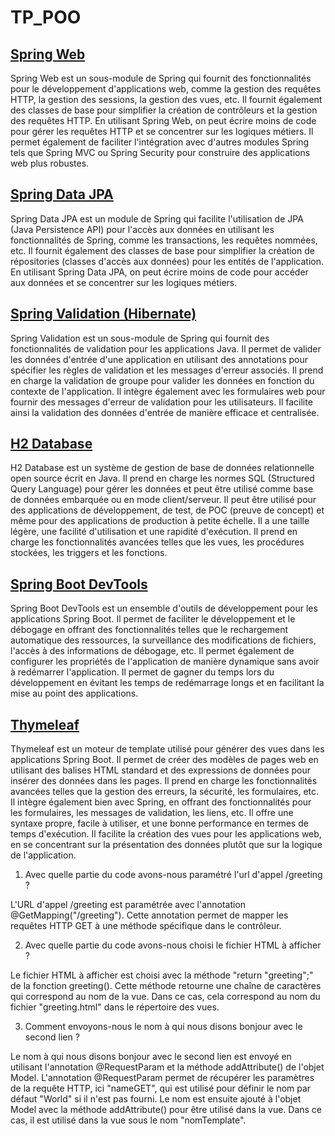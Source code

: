 # TP_POO
## [Spring Web](https://spring.io/projects/spring-ws)
Spring Web est un sous-module de Spring qui fournit des fonctionnalités pour le développement d'applications web, comme la gestion des requêtes HTTP, la gestion des sessions, la gestion des vues, etc. Il fournit également des classes de base pour simplifier la création de contrôleurs et la gestion des requêtes HTTP. En utilisant Spring Web, on peut écrire moins de code pour gérer les requêtes HTTP et se concentrer sur les logiques métiers. Il permet également de faciliter l'intégration avec d'autres modules Spring tels que Spring MVC ou Spring Security pour construire des applications web plus robustes.
## [Spring Data JPA](https://spring.io/projects/spring-data-jpa)
Spring Data JPA est un module de Spring qui facilite l'utilisation de JPA (Java Persistence API) pour l'accès aux données en utilisant les fonctionnalités de Spring, comme les transactions, les requêtes nommées, etc. Il fournit également des classes de base pour simplifier la création de répositories (classes d'accès aux données) pour les entités de l'application. En utilisant Spring Data JPA, on peut écrire moins de code pour accéder aux données et se concentrer sur les logiques métiers.
## [Spring Validation (Hibernate)](https://docs.spring.io/spring-framework/docs/3.2.x/spring-framework-reference/html/validation.html)
Spring Validation est un sous-module de Spring qui fournit des fonctionnalités de validation pour les applications Java. Il permet de valider les données d'entrée d'une application en utilisant des annotations pour spécifier les règles de validation et les messages d'erreur associés. Il prend en charge la validation de groupe pour valider les données en fonction du contexte de l'application. Il intègre également avec les formulaires web pour fournir des messages d'erreur de validation pour les utilisateurs. Il facilite ainsi la validation des données d'entrée de manière efficace et centralisée.
## [H2 Database](https://www.geeksforgeeks.org/spring-boot-h2-database/)
H2 Database est un système de gestion de base de données relationnelle open source écrit en Java. Il prend en charge les normes SQL (Structured Query Language) pour gérer les données et peut être utilisé comme base de données embarquée ou en mode client/serveur. Il peut être utilisé pour des applications de développement, de test, de POC (preuve de concept) et même pour des applications de production à petite échelle. Il a une taille légère, une facilité d'utilisation et une rapidité d'exécution. Il prend en charge les fonctionnalités avancées telles que les vues, les procédures stockées, les triggers et les fonctions.
## [Spring Boot DevTools](https://docs.spring.io/spring-boot/docs/1.5.16.RELEASE/reference/html/using-boot-devtools.html)
Spring Boot DevTools est un ensemble d'outils de développement pour les applications Spring Boot. Il permet de faciliter le développement et le débogage en offrant des fonctionnalités telles que le rechargement automatique des ressources, la surveillance des modifications de fichiers, l'accès à des informations de débogage, etc. Il permet également de configurer les propriétés de l'application de manière dynamique sans avoir à redémarrer l'application. Il permet de gagner du temps lors du développement en évitant les temps de redémarrage longs et en facilitant la mise au point des applications.
## [Thymeleaf](https://www.thymeleaf.org/)
Thymeleaf est un moteur de template utilisé pour générer des vues dans les applications Spring Boot. Il permet de créer des modèles de pages web en utilisant des balises HTML standard et des expressions de données pour insérer des données dans les pages. Il prend en charge les fonctionnalités avancées telles que la gestion des erreurs, la sécurité, les formulaires, etc. Il intègre également bien avec Spring, en offrant des fonctionnalités pour les formulaires, les messages de validation, les liens, etc. Il offre une syntaxe propre, facile à utiliser, et une bonne performance en termes de temps d'exécution. Il facilite la création des vues pour les applications web, en se concentrant sur la présentation des données plutôt que sur la logique de l'application.
1. Avec quelle partie du code avons-nous paramétré l'url d'appel /greeting ?

L'URL d'appel /greeting est paramétrée avec l'annotation @GetMapping("/greeting"). Cette annotation permet de mapper les requêtes HTTP GET à une méthode spécifique dans le contrôleur.

2. Avec quelle partie du code avons-nous choisi le fichier HTML à afficher ?

Le fichier HTML à afficher est choisi avec la méthode "return "greeting";" de la fonction greeting(). Cette méthode retourne une chaîne de caractères qui correspond au nom de la vue. Dans ce cas, cela correspond au nom du fichier "greeting.html" dans le répertoire des vues.

3. Comment envoyons-nous le nom à qui nous disons bonjour avec le second lien ?

Le nom à qui nous disons bonjour avec le second lien est envoyé en utilisant l'annotation @RequestParam et la méthode addAttribute() de l'objet Model. L'annotation @RequestParam permet de récupérer les paramètres de la requête HTTP, ici "nameGET", qui est utilisé pour définir le nom par défaut "World" si il n'est pas fourni. Le nom est ensuite ajouté à l'objet Model avec la méthode addAttribute() pour être utilisé dans la vue. Dans ce cas, il est utilisé dans la vue sous le nom "nomTemplate".
